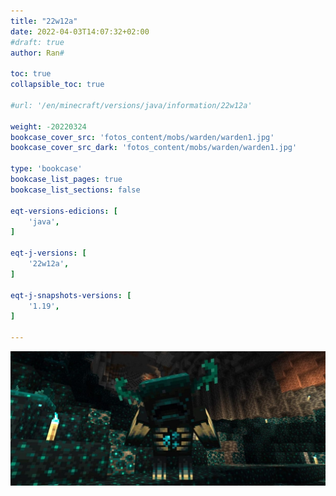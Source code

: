 ```yaml
---
title: "22w12a"
date: 2022-04-03T14:07:32+02:00
#draft: true
author: Ran#

toc: true
collapsible_toc: true

#url: '/en/minecraft/versions/java/information/22w12a'

weight: -20220324
bookcase_cover_src: 'fotos_content/mobs/warden/warden1.jpg'
bookcase_cover_src_dark: 'fotos_content/mobs/warden/warden1.jpg'

type: 'bookcase'
bookcase_list_pages: true
bookcase_list_sections: false

eqt-versions-edicions: [
    'java',
]

eqt-j-versions: [
    '22w12a',
]

eqt-j-snapshots-versions: [
    '1.19',
]

---
```

<img title="22w12a" alt="22w12a" src="/fotos_content/mobs/warden/warden1.jpg">
